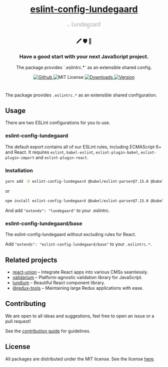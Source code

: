 <h1 align="center">
  <a href="https://github.com/lundegaard/eslint-config-lundegaard">eslint-config-lundegaard</a>
</h1>

<p align="center">
  <a href="https://lundegaard.eu">
    <img alt="by Lundegaard" src="https://github.com/lundegaard/react-union/raw/master/by-lundegaard.png" width="120" />
  </a>
</p>

<h3 align="center">
🖍️ 🛡  🚀
</h3>

<h3 align="center">
Have a good start with your next JavaScript project.
</h3>

<p align="center">
The package provides `.eslintrc.*` as an extensible shared config.
</p>

<p align="center">


<a href="https://github.com/lundegaard/eslint-config-lundegaard">
<img src="https://flat.badgen.net/badge/-/github?icon=github&label" alt="Github" />
</a>

<img src="https://flat.badgen.net/badge/license/MIT/blue" alt="MIT License" />

<a href="https://www.npmjs.com/package/eslint-config-lundegaard">
<img src="https://flat.badgen.net/npm/dm/eslint-config-lundegaard" alt="Downloads" />
</a>

<a href="https://www.npmjs.com/package/eslint-config-lundegaard">
<img src=" https://flat.badgen.net/npm/v/eslint-config-lundegaard" alt="Version" />
</a>
</p>

#

The package provides `.eslintrc.*` as an extensible shared configuration.

## Usage

There are two ESLint configurations for you to use.

### eslint-config-lundegaard

The default export contains all of our ESLint rules, including ECMAScript 6+ and React. It requires `eslint`, `babel-eslint`, `eslint-plugin-babel`, `eslint-plugin-import` and `eslint-plugin-react`.

### Installation

```sh
yarn add -D eslint-config-lundegaard @babel/eslint-parser@7.15.0 @babel/eslint-plugin@7.14.5 eslint@7.32.0 eslint-plugin-import@2.23.4 eslint-plugin-react@7.24.0
```

or
```sh
npm install eslint-config-lundegaard @babel/eslint-parser@7.15.0 @babel/eslint-plugin@7.14.5 eslint@7.32.0 eslint-plugin-import@2.23.4 eslint-plugin-react@7.24.0 --save-dev
```

And add `"extends": "lundegaard"` to your .eslintrc.

### eslint-config-lundegaard/base

The eslint-config-lundegaard without excluding rules for React.

Add `"extends": "eslint-config-lundegaard/base"` to your `.eslintrc.*`.

## Related projects

- [react-union](https://github.com/lundegaard/react-union) – Integrate React apps into various CMSs seamlessly.
- [validarium](https://github.com/lundegaard/validarium) – Platform-agnostic validation library for JavaScript.
- [lundium](https://github.com/lundegaard/lundium) – Beautiful React component library.
- [@redux-tools](https://github.com/lundegaard/redux-tools) – Maintaining large Redux applications with ease.

## Contributing

We are open to all ideas and suggestions, feel free to open an issue or a pull request!

See the [contribution guide](https://github.com/lundegaard/eslint-config-lundegaard/blob/master/CONTRIBUTING.md) for guidelines.

## License

All packages are distributed under the MIT license. See the license [here](https://github.com/lundegaard/eslint-config-lundegaard/blob/master/LICENSE).
